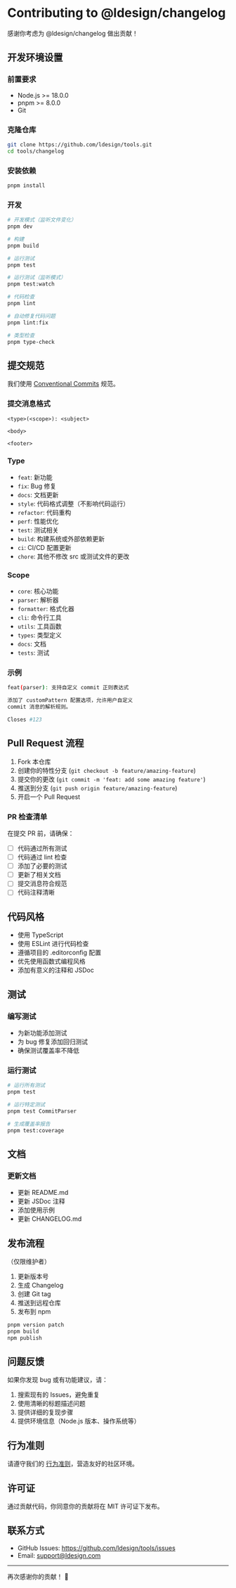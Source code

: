 # Contributing to @ldesign/changelog

感谢你考虑为 @ldesign/changelog 做出贡献！

## 开发环境设置

### 前置要求

- Node.js >= 18.0.0
- pnpm >= 8.0.0
- Git

### 克隆仓库

```bash
git clone https://github.com/ldesign/tools.git
cd tools/changelog
```

### 安装依赖

```bash
pnpm install
```

### 开发

```bash
# 开发模式（监听文件变化）
pnpm dev

# 构建
pnpm build

# 运行测试
pnpm test

# 运行测试（监听模式）
pnpm test:watch

# 代码检查
pnpm lint

# 自动修复代码问题
pnpm lint:fix

# 类型检查
pnpm type-check
```

## 提交规范

我们使用 [Conventional Commits](https://www.conventionalcommits.org/) 规范。

### 提交消息格式

```
<type>(<scope>): <subject>

<body>

<footer>
```

### Type

- `feat`: 新功能
- `fix`: Bug 修复
- `docs`: 文档更新
- `style`: 代码格式调整（不影响代码运行）
- `refactor`: 代码重构
- `perf`: 性能优化
- `test`: 测试相关
- `build`: 构建系统或外部依赖更新
- `ci`: CI/CD 配置更新
- `chore`: 其他不修改 src 或测试文件的更改

### Scope

- `core`: 核心功能
- `parser`: 解析器
- `formatter`: 格式化器
- `cli`: 命令行工具
- `utils`: 工具函数
- `types`: 类型定义
- `docs`: 文档
- `tests`: 测试

### 示例

```bash
feat(parser): 支持自定义 commit 正则表达式

添加了 customPattern 配置选项，允许用户自定义
commit 消息的解析规则。

Closes #123
```

## Pull Request 流程

1. Fork 本仓库
2. 创建你的特性分支 (`git checkout -b feature/amazing-feature`)
3. 提交你的更改 (`git commit -m 'feat: add some amazing feature'`)
4. 推送到分支 (`git push origin feature/amazing-feature`)
5. 开启一个 Pull Request

### PR 检查清单

在提交 PR 前，请确保：

- [ ] 代码通过所有测试
- [ ] 代码通过 lint 检查
- [ ] 添加了必要的测试
- [ ] 更新了相关文档
- [ ] 提交消息符合规范
- [ ] 代码注释清晰

## 代码风格

- 使用 TypeScript
- 使用 ESLint 进行代码检查
- 遵循项目的 .editorconfig 配置
- 优先使用函数式编程风格
- 添加有意义的注释和 JSDoc

## 测试

### 编写测试

- 为新功能添加测试
- 为 bug 修复添加回归测试
- 确保测试覆盖率不降低

### 运行测试

```bash
# 运行所有测试
pnpm test

# 运行特定测试
pnpm test CommitParser

# 生成覆盖率报告
pnpm test:coverage
```

## 文档

### 更新文档

- 更新 README.md
- 更新 JSDoc 注释
- 添加使用示例
- 更新 CHANGELOG.md

## 发布流程

（仅限维护者）

1. 更新版本号
2. 生成 Changelog
3. 创建 Git tag
4. 推送到远程仓库
5. 发布到 npm

```bash
pnpm version patch
pnpm build
npm publish
```

## 问题反馈

如果你发现 bug 或有功能建议，请：

1. 搜索现有的 Issues，避免重复
2. 使用清晰的标题描述问题
3. 提供详细的复现步骤
4. 提供环境信息（Node.js 版本、操作系统等）

## 行为准则

请遵守我们的 [行为准则](CODE_OF_CONDUCT.md)，营造友好的社区环境。

## 许可证

通过贡献代码，你同意你的贡献将在 MIT 许可证下发布。

## 联系方式

- GitHub Issues: https://github.com/ldesign/tools/issues
- Email: support@ldesign.com

---

再次感谢你的贡献！ 🎉

